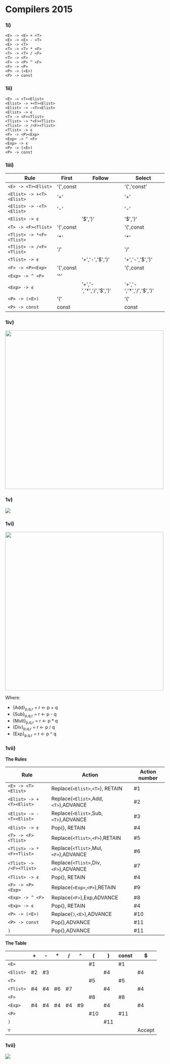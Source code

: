 # Compilers 2015


### 1i)

```
<E> -> <E> + <T>  
<E> -> <E> - <T>  
<E> -> <T>  
<T> -> <T> * <F>  
<T> -> <T> / <F> 
<T> -> <F> 
<F> -> <P> ^ <F>  
<F> -> <P>
<P> -> (<E>)  
<P> -> const  
```

### 1ii)

```
<E> -> <T><Elist>  
<Elist> -> +<T><Elist>
<Elist> -> -<T><Elist>
<Elist> -> ϵ
<T> -> <F><Tlist>
<Tlist> -> *<F><Tlist>
<Tlist> -> /<F><Tlist>
<Tlist> -> ϵ
<F> -> <P><Exp>  
<Exp> -> ^ <F>
<Exp> -> ϵ
<P> -> (<E>)  
<P> -> const  
```

### 1iii)

Rule | First| Follow|Select|
---|---|---|---
```<E> -> <T><Elist>```|'(',const||'(','const'
```<Elist> -> +<T><Elist>```|'+'||'+'
```<Elist> -> -<T><Elist>```|'-'||'-'
```<Elist> -> ϵ```||'$',')'|'$',')'
```<T> -> <F><Tlist>```|'(',const||'(',const
```<Tlist> -> *<F><Tlist>```|'*'||'*'
```<Tlist> -> /<F><Tlist>```|'/'||'/'
```<Tlist> -> ϵ```||'+','-','$',')'|'+','-','$',')'
```<F> -> <P><Exp>```|'(',const||'(',const
```<Exp> -> ^ <F>```|'^'
```<Exp> -> ϵ```||'+','-','*','/','$',')'|'+','-','*','/','$',')'
```<P> -> (<E>)```|'('||'('
```<P> -> const```|const||const|


### 1iv)

<img src="2015-q1iv.png" width="500"><img/>

### 1v)

<img src="2015-q1v.jpeg"><img/>

### 1vi)

<img src="2015-q1vi.png" width="500"><img/>

Where:  
 - {Add}<sub>p,q,r</sub> = r ← p + q  
 - {Sub}<sub>p,q,r</sub> = r ← p - q  
 - {Mult}<sub>p,q,r</sub> = r ← p * q  
 - {Div}<sub>p,q,r</sub> = r ← p / q  
 - {Exp}<sub>p,q,r</sub> = r ← p ^ q  

### 1vii)

**The Rules**

Rule |Action|Action number|
---|---|---|
```<E> -> <T><Elist>```|Replace(`<Elist>`,`<T>`), RETAIN|#1
```<Elist> -> +<T><Elist>```|Replace(`<Elist>`,Add,`<T>`),ADVANCE|#2
```<Elist> -> -<T><Elist>```|Replace(`<Elist>`,Sub,`<T>`),ADVANCE|#3
```<Elist> -> ϵ```|Pop(), RETAIN|#4
```<T> -> <F><Tlist>```|Replace(`<Tlist>`,`<F>`),RETAIN|#5
```<Tlist> -> *<F><Tlist>```|Replace(`<Tlist>`,Mul,`<F>`),ADVANCE|#6
```<Tlist> -> /<F><Tlist>```|Replace(`<Tlist>`,Div,`<F>`),ADVANCE|#7
```<Tlist> -> ϵ```|Pop(), RETAIN|#4
```<F> -> <P><Exp>```|Replace(`<Exp>`,`<P>`),RETAIN|#9
```<Exp> -> ^ <F>```|Replace(`<F>`),Exp,ADVANCE|#8
```<Exp> -> ϵ```|Pop(), RETAIN|#4
```<P> -> (<E>)```|Replace(`)`,`<E>`),ADVANCE|#10
```<P> -> const```|Pop(),ADVANCE|#11
```)```|Pop(),ADVANCE|#11

**The Table**

|            |+  |-  |*  |/  |^  |(  |)  |const|$  |
|------------|---|---|---|---|---|---|---|-----|---|
```<E>```    |   |   |   |   |   |#1 |   |#1   |   |
```<Elist>```|#2 |#3 |   |   |   |   |#4 |     |#4 |
```<T>```    |   |   |   |   |   |#5 |   |#5   |   |
```<Tlist>```|#4 |#4 |#6 |#7 |   |   |#4 |     |#4 |
```<F>```    |   |   |   |   |   |#8 |   |#8   |   |
```<Exp>```  |#4 |#4 |#4 |#4 |#9 |   |#4 |     |#4 |
```<P>```    |   |   |   |   |   |#10 |   |#11   |   |
```)```      |   |   |   |   |   |   |#11 |     |   |
```▽```      |   |   |   |   |   |   |   |     |Accept|

### 1vii)

<img src="2015-q1vii.png"><img/>



